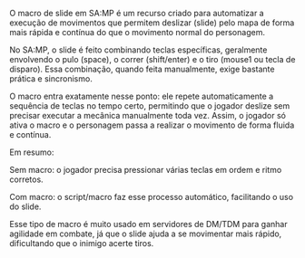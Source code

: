 O macro de slide em SA:MP é um recurso criado para automatizar a execução de movimentos que permitem deslizar (slide) pelo mapa de forma mais rápida e contínua do que o movimento normal do personagem.

No SA:MP, o slide é feito combinando teclas específicas, geralmente envolvendo o pulo (space), o correr (shift/enter) e o tiro (mouse1 ou tecla de disparo). Essa combinação, quando feita manualmente, exige bastante prática e sincronismo.

O macro entra exatamente nesse ponto: ele repete automaticamente a sequência de teclas no tempo certo, permitindo que o jogador deslize sem precisar executar a mecânica manualmente toda vez. Assim, o jogador só ativa o macro e o personagem passa a realizar o movimento de forma fluida e contínua.

Em resumo:

Sem macro: o jogador precisa pressionar várias teclas em ordem e ritmo corretos.

Com macro: o script/macro faz esse processo automático, facilitando o uso do slide.

Esse tipo de macro é muito usado em servidores de DM/TDM para ganhar agilidade em combate, já que o slide ajuda a se movimentar mais rápido, dificultando que o inimigo acerte tiros.
